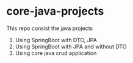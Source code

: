 # core-java-projects
This repo consist the java projects
1. Using SpringBoot with DTO, JPA
2. Using SpringBoot with JPA and without DTO
3. Using core java crud application
